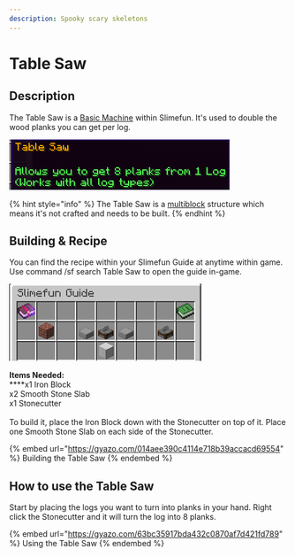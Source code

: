 ```yaml
---
description: Spooky scary skeletons
---
```


# Table Saw

## Description

The Table Saw is a [Basic Machine](./) within Slimefun.  It's used to double the wood planks you can get per log.

![Table Saw](<../../../.gitbook/assets/image (194).png>)

{% hint style="info" %}
The Table Saw is a [multiblock](../../commands/mutiblocks.md) structure which means it's not crafted and needs to be built.&#x20;
{% endhint %}

## Building & Recipe

You can find the recipe within your Slimefun Guide at anytime within game.  Use command /sf search Table Saw to open the guide in-game.

![Table Saw Recipe](<../../../.gitbook/assets/image (163).png>)

**Items Needed:**\
****x1 Iron Block\
x2 Smooth Stone Slab\
x1 Stonecutter\
\
To build it, place the Iron Block down with the Stonecutter on top of it.  Place one Smooth Stone Slab on each side of the Stonecutter.&#x20;

{% embed url="https://gyazo.com/014aee390c4114e718b39accacd69554" %}
Building the Table Saw
{% endembed %}

## How to use the Table Saw

Start by placing the logs you want to turn into planks in your hand.  Right click the Stonecutter and it will turn the log into 8 planks.

{% embed url="https://gyazo.com/63bc35917bda432c0870af7d421fd789" %}
Using the Table Saw
{% endembed %}

